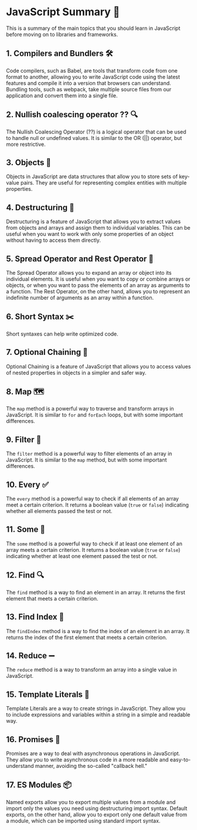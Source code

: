 # JavaScript Summary 📝

This is a summary of the main topics that you should learn in JavaScript before moving on to libraries and frameworks.

## 1. Compilers and Bundlers 🛠️

Code compilers, such as Babel, are tools that transform code from one format to another, allowing you to write JavaScript code using the latest features and compile it into a version that browsers can understand. Bundling tools, such as webpack, take multiple source files from our application and convert them into a single file.

## 2. Nullish coalescing operator ?? 🔍

The Nullish Coalescing Operator (??) is a logical operator that can be used to handle null or undefined values. It is similar to the OR (||) operator, but more restrictive.

## 3. Objects 🧱

Objects in JavaScript are data structures that allow you to store sets of key-value pairs. They are useful for representing complex entities with multiple properties.

## 4. Destructuring 🎁

Destructuring is a feature of JavaScript that allows you to extract values from objects and arrays and assign them to individual variables. This can be useful when you want to work with only some properties of an object without having to access them directly.

## 5. Spread Operator and Rest Operator 🌟

The Spread Operator allows you to expand an array or object into its individual elements. It is useful when you want to copy or combine arrays or objects, or when you want to pass the elements of an array as arguments to a function. The Rest Operator, on the other hand, allows you to represent an indefinite number of arguments as an array within a function.

## 6. Short Syntax ✂️

Short syntaxes can help write optimized code.

## 7. Optional Chaining 🔗

Optional Chaining is a feature of JavaScript that allows you to access values of nested properties in objects in a simpler and safer way.

## 8. Map 🗺️

The `map` method is a powerful way to traverse and transform arrays in JavaScript. It is similar to `for` and `forEach` loops, but with some important differences.

## 9. Filter 🧹

The `filter` method is a powerful way to filter elements of an array in JavaScript. It is similar to the `map` method, but with some important differences.

## 10. Every ✅

The `every` method is a powerful way to check if all elements of an array meet a certain criterion. It returns a boolean value (`true` or `false`) indicating whether all elements passed the test or not.

## 11. Some 🤔

The `some` method is a powerful way to check if at least one element of an array meets a certain criterion. It returns a boolean value (`true` or `false`) indicating whether at least one element passed the test or not.

## 12. Find 🔍

The `find` method is a way to find an element in an array. It returns the first element that meets a certain criterion.

## 13. Find Index 🔎

The `findIndex` method is a way to find the index of an element in an array. It returns the index of the first element that meets a certain criterion.

## 14. Reduce ➖

The `reduce` method is a way to transform an array into a single value in JavaScript.

## 15. Template Literals 💬

Template Literals are a way to create strings in JavaScript. They allow you to include expressions and variables within a string in a simple and readable way.

## 16. Promises 🤞

Promises are a way to deal with asynchronous operations in JavaScript. They allow you to write asynchronous code in a more readable and easy-to-understand manner, avoiding the so-called "callback hell."

## 17. ES Modules 📦
Named exports allow you to export multiple values from a module and import only the values you need using destructuring import syntax. Default exports, on the other hand, allow you to export only one default value from a module, which can be imported using standard import syntax.
